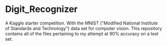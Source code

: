 # Digit_Recognizer
A Kaggle starter competition. With the MNIST ("Modified National Institute of Standards and Technology") data set for computer vision. This repository contains all of the files pertaining to my attempt at 90% accuracy on a test set.
